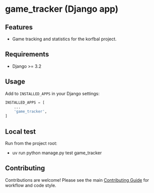 <!-- Badges: Uncomment and update as needed -->
<!--
![Build Status](https://img.shields.io/github/workflow/status/butros10games/MonoRepo/CI)
![Coverage](https://img.shields.io/codecov/c/github/butros10games/MonoRepo)
![License](https://img.shields.io/github/license/butros10games/MonoRepo)
-->

# game_tracker (Django app)

## Features
- Game tracking and statistics for the korfbal project.

## Requirements
- Django >= 3.2

## Usage
Add to `INSTALLED_APPS` in your Django settings:
```python
INSTALLED_APPS = [
    ...
    'game_tracker',
]
```

## Local test
Run from the project root:
- uv run python manage.py test game_tracker

## Contributing
Contributions are welcome! Please see the main [Contributing Guide](../../../../../../docs/contributing.md) for workflow and code style.

<!-- Optionally add a screenshot or architecture diagram here -->
